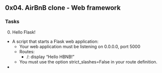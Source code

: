 ## 0x04. AirBnB clone - Web framework  

### Tasks  
0. Hello Flask!  
- A script that starts a Flask web application:
	- Your web application must be listening on 0.0.0.0, port 5000  
	- Routes:  
		+ /: display “Hello HBNB!”  
	- You must use the option strict_slashes=False in your route definition.   
-
